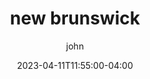 ---
date: 2023-04-11T11:55:00-04:00
title: "new brunswick"
ab: "AB"
seo_title: "Contact new brunswick Member of parliament"
description: Contact new brunswick representatives
author: john
url:  /canada/new-brunswick/
flag: seal.png
weight: 1
---